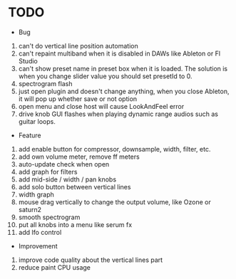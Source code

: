 # TODO

- Bug

1. can't do vertical line position automation
2. can't repaint multiband when it is disabled in DAWs like Ableton or Fl Studio
3. can't show preset name in preset box when it is loaded. The solution is when you change slider value you should set presetId to 0.
4. spectrogram flash
5. just open plugin and doesn't change anything, when you close Ableton, it will pop up whether save or not option
6. open menu and close host will cause LookAndFeel error
7. drive knob GUI flashes when playing dynamic range audios such as guitar loops.

- Feature

1. add enable button for compressor, downsample, width, filter, etc.
2. add own volume meter, remove ff meters
3. auto-update check when open
4. add graph for filters
5. add mid-side / width / pan knobs
6. add solo button between vertical lines
7. width graph
8. mouse drag vertically to change the output volume, like Ozone or saturn2
9. smooth spectrogram
10. put all knobs into a menu like serum fx
11. add lfo control

- Improvement

1. improve code quality about the vertical lines part
2. reduce paint CPU usage
